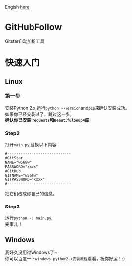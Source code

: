 Engish [here](README.md)
# GitHubFollow
Gitstar自动加粉工具
# 快速入门
## Linux
### 第一步
安装Python 2.x,运行```python --version```and```pip```来确认安装成功。    
如果你已经安装过了，跳过这一步。  
__确认你已安装 ```requests```和```BeautifulSoup4```库__
### Step2
打开```main.py```,替换以下内容  
```
#-----------------------------
#GitStar
NAME="w568w"
PASSWORD="xxxx"
#GitHub
GITNAME="w568w"
GITPASSWORD="xxxx"
#-----------------------------
```
把它们改成你自己的信息。  
### Step3
运行```python -u main.py```,  
完事儿！
## Windows
我好久没用过Windows了~    
你可以百度一下```windows python2.x安装教程```看看，祝你好运！:)
